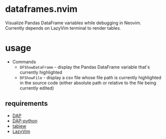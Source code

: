# dataframes.nvim

Visualize Pandas DataFrame variables while debugging in Neovim. Currently depends on LazyVim terminal to render tables.

# usage

- Commands
  - `DFShowDataFrame` - display the Pandas DataFrame variable that's currently highlighted
  - `DFShowFile` - display a csv file whose file path is currently highlighted in the source code (either absolute path or relative to the file being currently edited)

## requirements

- [DAP](https://github.com/mfussenegger/nvim-dap)
- [DAP-python](https://github.com/mfussenegger/nvim-dap-python)
- [tabiew](https://github.com/shshemi/tabiew)
- [LazyVim](https://www.lazyvim.org/)
